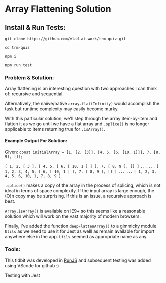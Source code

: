 # Array Flattening Solution

## Install & Run Tests:

`git clone https://github.com/vlad-at-work/trm-quiz.git`

`cd trm-quiz`

`npm i`

`npm run test`


### Problem & Solution:

Array flattening is an interesting question with two approaches I can think of: recursive and sequential.

Alternatively, the naiive/native `array.flat(Infinity)` would accomplish the task but runtime complexity may easily become murky.

With this particular solution, we'll step through the array item-by-item and flatten it as we go until we have a flat array and `.splice()` is no longer applicable to items returning true for `.isArray()`.

#### Example Output For Solution:

Given: `const initialArray = [1, [2, [3]], [4, 5, [6, [10, 1]]], 7, [8, 9], []];`

`[ 1, 2, [ 3 ], [ 4, 5, [ 6, [ 10, 1 ] ] ], 7, [ 8, 9 ], [] ]`
`...`
`...`
`[ 1, 2, 3, 4, 5, [ 6, [ 10, 1 ] ], 7, [ 8, 9 ], [] ]`
`...`
`...`
`[ 1, 2, 3, 4, 5, 6, 10, 1, 7, 8, 9 ]`

`.splice()` makes a copy of the array in the process of splicing, which is not ideal in terms of space complexity. If the input array is large enough, the (O)n copy may be surprising. If this is an issue, a recursive approach is best.

`Array.isArray()` is available on IE9+ so this seems like a reasonable solution which will work on the vast majority of modern browsers.

Finally, I've added the function `deepFlattenArray()` to a gimmicky module `Utils` as we need to use it for Jest as welll as remain available for import anywhere else in the app. `Utils` seemed as appropriate name as any.

### Tools:

This tidbit was developed in [RunJS](https://runjs.dev/) and subsequent testing was added using VScode for github :)

Testing with Jest
